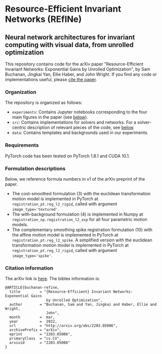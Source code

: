 # Resource-Efficient Invariant Networks (REfINe)
## Neural network architectures for invariant computing with visual data, from unrolled optimization

This repository contains code for the arXiv paper "Resource-Efficient Invariant
Networks: Exponential Gains by Unrolled Optimization", by Sam Buchanan, Jingkai
Yan, Ellie Haber, and John Wright. If you find any code or implementations
useful, please [cite the paper](#Citation-information).

### Organization

The repository is organized as follows:
- `experiments`: Contains Jupyter notebooks corresponding to the four main
  figures in the paper (see [below](#Citation-information)). 
- `src`: Contains implementations for solvers and networks. For a
  solver-centric description of relevant pieces of the code, see
  [below](#Formulation-descriptions).
- `data`: Contains templates and backgrounds used in our experiments.

### Requirements

PyTorch code has been tested on PyTorch 1.8.1 and CUDA 10.1.

### Formulation descriptions

Below, we reference formula numbers in v1 of the arXiv preprint of the paper.
- The cost-smoothed formulation (3) with the euclidean transformation motion
  model is implemented in PyTorch at `registration_pt.reg_l2_rigid`, called
  with argument `image_type='textured'`.
- The with-background formulation (4) is implemented in Numpy at
  `registration_np.registration_l2_exp` for all four parametric motion models. 
- The complementary smoothing spike registration formulation (10) with the
  affine motion model is implemented in PyTorch at
  `registration_pt.reg_l2_spike`. A simplified version with the euclidean
  transformation motion model is implemented in PyTorch at
  `registration_pt.reg_l2_rigid`, called with argument `image_type='spike'`.


### Citation information
The arXiv link is [here](https://arxiv.org/abs/2203.05006). The bibtex information is:
```
@ARTICLE{buchanan-refine,
  title         = "{Resource-Efficient} Invariant Networks: Exponential Gains
                   by Unrolled Optimization",
  author        = "Buchanan, Sam and Yan, Jingkai and Haber, Ellie and Wright,
                   John",
  month         =  mar,
  year          =  2022,
  url           = "http://arxiv.org/abs/2203.05006",
  archivePrefix = "arXiv",
  eprint        = "2203.05006",
  primaryClass  = "cs.CV",
  arxivid       = "2203.05006"
}
```
